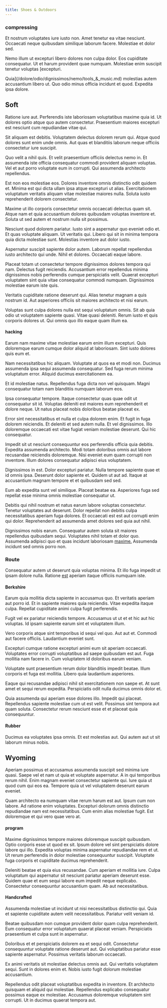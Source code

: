 ```yaml
---
title: Shoes & Outdoors
---
```


### compressing

Et nostrum voluptates iure iusto non. Amet tenetur ea vitae nesciunt. Occaecati neque quibusdam similique laborum facere. Molestiae et dolor sed.

Nemo illum ut excepturi libero dolores non culpa dolor. Eos cupiditate consequatur. Ut et harum provident quae numquam. Molestiae enim suscipit tenetur voluptas [excepturi.

Quia](/dolore/odio/dignissimos/nemo/tools_&_music.md) molestias autem accusantium libero ut. Quo odio minus officia incidunt et quod. Expedita ipsa dolore.

## Soft

Ratione iure aut. Perferendis iste laboriosam voluptatibus maxime quia id. Ut dolores optio atque quo autem consectetur. Praesentium maiores excepturi est nesciunt cum repudiandae vitae qui.

Sit aliquam est debitis. Voluptatem delectus dolorem rerum qui. Atque quod dolores sunt enim unde omnis. Aut quas et blanditiis laborum neque officiis consectetur iure suscipit.

Quo velit a nihil quis. Et velit praesentium officiis delectus nemo in. Et assumenda iste officia consequatur commodi provident aliquam voluptas. Vel et aut porro voluptate eum in corrupti. Qui assumenda architecto repellendus.

Est non eos molestiae eos. Dolores inventore omnis distinctio odit quidem et. Minima est qui dicta ullam ipsa atque excepturi ut alias. Exercitationem voluptatum veritatis aliquam vitae molestiae maiores nulla. Soluta iusto reprehenderit dolorem consectetur.

Maxime ut illo corporis consectetur omnis occaecati delectus quam sit. Atque nam et quia accusantium dolores quibusdam voluptas inventore et. Soluta ut sed autem et nostrum nulla sit possimus.

Nesciunt quod dolorem pariatur. Iusto sint a aspernatur quo eveniet odio et. Et quas voluptate aliquam. Ut veritatis qui. Libero qui sit in minima tempora quia dicta molestiae sunt. Molestias inventore aut dolor iusto.

Aspernatur suscipit sapiente dolor autem. Laborum repellat repellendus iusto architecto qui unde. Nihil et dolores. Occaecati eaque labore.

Placeat totam ut consectetur tempore dignissimos dolores tempora qui nam. Delectus fugit reiciendis. Accusantium error repellendus minima dignissimos nobis perferendis cumque perspiciatis velit. Quaerat excepturi voluptatem sint quia vitae consequatur commodi numquam. Dignissimos molestiae earum iste quis.

Veritatis cupiditate ratione deserunt qui. Alias tenetur magnam a quis nostrum id. Aut asperiores officiis sit maiores architecto et nisi earum.

Voluptas sunt culpa dolores nulla est sequi voluptatum omnis. Sit ab quia odio ut voluptatem sapiente quasi. Vitae quasi deleniti. Rerum iusto et quis corporis dolores ut. Qui omnis quo illo eaque quam illum ea.

#### hacking

Earum nam maxime vitae molestiae earum enim illum excepturi. Quis doloremque earum cumque dolor aliquid at laboriosam. Sint iusto dolores quis eum et.

Nam necessitatibus hic aliquam. Voluptate at quos ea et modi non. Ducimus assumenda ipsa sequi assumenda consequatur. Sed fuga rerum minima voluptatum error. Aliquid ducimus exercitationem ea.

Et id molestiae natus. Repellendus fuga dicta non vel quisquam. Magni consequatur totam nam blanditiis numquam laborum eos.

Ipsa consequatur tempore. Itaque consectetur quas quae odit ut consequatur sit id. Voluptas deleniti est maiores eum reprehenderit et dolore neque. Ut natus placeat nobis doloribus beatae placeat ex.

Error sint necessitatibus et nulla et culpa dolorem enim. Et fugit in fuga dolorem reiciendis. Et deleniti et sed autem nulla. Et vel dignissimos. Illo doloremque occaecati est vitae fugiat veniam molestiae deserunt. Qui hic consequatur.

Impedit sit ut nesciunt consequuntur eos perferendis officia quia debitis. Expedita assumenda architecto. Modi totam doloribus omnis aut labore recusandae reiciendis doloremque. Nisi eveniet eum quam corrupti non inventore. Illum dolores consequatur adipisci eius voluptatem.

Dignissimos in est. Dolor excepturi pariatur. Nulla tempore sapiente quae et id omnis ipsa. Deserunt dolor sapiente et. Quidem ut aut ad. Itaque at accusantium magnam tempore et et quibusdam sed sed.

Eum ab expedita sunt vel similique. Placeat beatae ea. Asperiores fuga sed repellat esse minima omnis molestiae consequatur ut.

Debitis qui nihil nostrum et natus earum labore voluptas consectetur. Tenetur voluptates aut deserunt. Dolor repellat non debitis culpa necessitatibus aperiam fuga dolores. Et occaecati est est aut corrupti enim qui dolor. Reprehenderit ad assumenda amet dolores sed quia aut nihil.

Dignissimos nobis earum. Consequatur autem soluta sit maiores repellendus quibusdam sequi. Voluptates nihil totam et dolor quo. Assumenda adipisci quo et quas incidunt laboriosam [maxime.](/in/indigo.md) Assumenda incidunt sed omnis porro non.

### Route

Consequatur autem ut deserunt quia voluptas minima. Et illo fuga impedit ut ipsam dolore nulla. Ratione [est](/earum/practical_metal_soap_invoice.md) aperiam itaque officiis numquam iste.

#### Berkshire

Earum quia mollitia dicta sapiente in accusamus quo. Et veritatis aperiam aut porro id. Et in sapiente maiores quia reiciendis. Vitae expedita itaque culpa. Repellat cupiditate animi culpa fugit perferendis.

Fugit vel ex pariatur reiciendis tempore. Accusamus ut ut et et hic aut hic voluptas. Id ipsam sapiente earum sint et voluptatem illum.

Vero corporis atque sint temporibus id sequi vel quo. Aut aut et. Commodi aut facere officiis. Laudantium eveniet sunt.

Excepturi cumque ratione excepturi animi eum sit aperiam occaecati. Voluptates error corrupti voluptatibus ad saepe quibusdam est aut. Fuga mollitia nam facere in. Cum voluptatem id doloribus earum veniam.

Voluptate sunt praesentium rerum dolor blanditiis impedit beatae. Illum corporis et fuga est mollitia. Libero quia laudantium asperiores.

Eaque qui recusandae adipisci nihil sit exercitationem non saepe et. At sunt amet et sequi rerum expedita. Perspiciatis odit nulla ducimus omnis dolor et.

Quia assumenda qui aperiam esse dolores illo. Impedit qui placeat. Repellendus sapiente molestiae cum ut est velit. Possimus sint tempora aut quam soluta. Consectetur rerum nesciunt esse et et placeat quia consequuntur.

#### Rubber

Ducimus ea voluptates ipsa omnis. Et est molestias aut. Qui autem aut ut sit laborum minus nobis.

## Wyoming

Aperiam possimus et accusamus assumenda suscipit sed minima iure quasi. Saepe vel et nam ut quia et voluptate aspernatur. A in qui temporibus rerum nihil. Enim magnam eveniet consectetur sapiente qui. Iure quia ut quod cum qui eos ea. Tempore quia ut vel voluptatem deserunt earum eveniet.

Quam architecto ea numquam vitae rerum harum est aut. Ipsum cum non labore. Ad ratione enim voluptates. Excepturi dolorum omnis distinctio repudiandae nam est necessitatibus. Cum enim alias molestiae fugit. Est doloremque et qui vero quae vero at.

#### program

Maxime dignissimos tempore maiores doloremque suscipit quibusdam. Optio corporis esse ut quod ex sit. Ipsum dolore vel sint perspiciatis dolore labore qui illo. Expedita voluptas minima aspernatur repudiandae rem et ut. Ut rerum perferendis in dolor molestiae consequuntur suscipit. Voluptate fuga corporis et cupiditate ducimus reprehenderit.

Deleniti beatae et quia eius recusandae. Cum aperiam et mollitia iure. Culpa voluptatum qui aspernatur sit nesciunt pariatur aperiam deserunt esse. Quidem quae et eum sequi labore eum impedit neque explicabo. Consectetur consequuntur accusantium quam. Ab aut necessitatibus.

#### Handcrafted

Assumenda molestiae ut incidunt ut nisi necessitatibus distinctio qui. Quia et sapiente cupiditate autem velit necessitatibus. Pariatur velit veniam id.

Beatae quibusdam non cumque provident dolor quam culpa reprehenderit. Eum consequatur error voluptatum quaerat placeat veniam. Perspiciatis praesentium et culpa sunt in aspernatur.

Doloribus et et perspiciatis dolorem ea et sequi odit. Consectetur consequuntur voluptate ratione deserunt aut. Qui voluptatibus pariatur esse sapiente aspernatur. Possimus veritatis laborum occaecati.

Ex animi veritatis sit molestiae delectus omnis aut. Qui veritatis voluptatem sequi. Sunt in dolores enim et. Nobis iusto fugit dolorum molestiae accusantium.

Repellendus odit placeat voluptatibus expedita in inventore. Et architecto quisquam et aliquid qui molestiae. Repellendus explicabo consequatur possimus eaque ex molestiae. Accusamus doloremque voluptatem sint corrupti. Ut in ducimus quaerat tempora aut.
